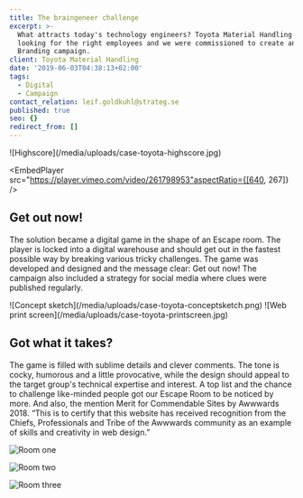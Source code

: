```yaml
---
title: The braingeneer challenge
excerpt: >-
  What attracts today's technology engineers? Toyota Material Handling was
  looking for the right employees and we were commissioned to create an Employer
  Branding campaign.
client: Toyota Material Handling
date: '2019-06-03T04:38:13+02:00'
tags:
  - Digital
  - Campaign
contact_relation: leif.goldkuhl@strateg.se
published: true
seo: {}
redirect_from: []
---
```

<Column md="6">  
	<Box 
		title="A challenge to challenge"
		content="A world-famous brand with strong values and culture - is that enough to catch the  employees you want? The assignment was to create a campaign for the target group that was identified as \"Hunters\" - hungry, engineered engineers with power. Thee are digital and triggered by challenges. We created an idea based on the target group's competition instinct and the desire to meet challenges that are not solved by anyone - a true braingineer."
	/>
</Column>

<Column md="6">
	![Highscore](/media/uploads/case-toyota-highscore.jpg)
</Column>

<EmbedPlayer 
	src="https://player.vimeo.com/video/261798953"aspectRatio={[640, 267]}
/>

## Get out now!
The solution became a digital game in the shape of an Escape room. The player is locked into a digital warehouse and should get out in the fastest possible way by breaking various tricky challenges. The game was developed and designed and the message clear: Get out now! The campaign also included a strategy for social media where clues were published regularly.

<Column md="6">
	![Concept sketch](/media/uploads/case-toyota-conceptsketch.png)
</Column>

<Column md="6">
	![Web print screen](/media/uploads/case-toyota-printscreen.jpg)
</Column>

## Got what it takes?
The game is filled with sublime details and clever comments. The tone is cocky, humorous and a little provocative, while the design should appeal to the target group's technical expertise and interest. A top list and the chance to challenge like-minded people got our Escape Room to be noticed by more. And also, the mention Merit for Commendable Sites by Awwwards 2018. “This is to certify that this website has received recognition from the Chiefs, Professionals and Tribe of the Awwwards community as an example of skills and creativity in web design.”

![Room one](/media/uploads/case-toyota-room-one.jpg)

![Room two](/media/uploads/case-toyota-room-two.jpg)

![Room three](/media/uploads/case-toyota-room-three.jpg)
